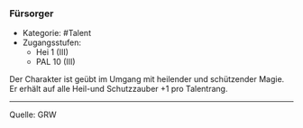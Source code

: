 ### Fürsorger

- Kategorie: #Talent
- Zugangsstufen:
  - Hei 1 (III)
  - PAL 10 (III)

Der Charakter ist geübt im Umgang mit heilender und schützender Magie. Er erhält auf alle Heil-und Schutzzauber +1 pro Talentrang.

---

Quelle: GRW

